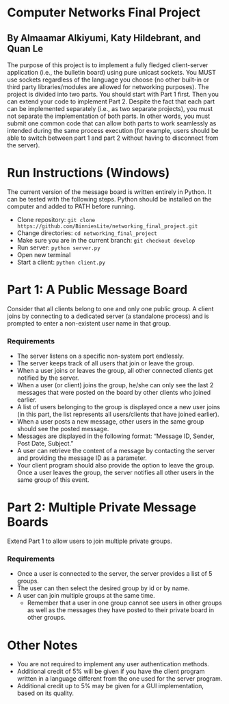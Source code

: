 # Computer Networks Final Project
## By Almaamar Alkiyumi, Katy Hildebrant, and Quan Le
The purpose of this project is to implement a fully fledged client-server application (i.e., the bulletin board) using pure unicast sockets. You MUST use sockets regardless of the language you choose (no other built-in or third party libraries/modules are allowed for networking purposes). 
The project is divided into two parts. You should start with Part 1 first. Then you can extend your code to implement Part 2. Despite the fact that each part can be implemented separately (i.e., as two separate projects), you must not separate the implementation of both parts. In other words, you must submit one common code that can allow both parts to work seamlessly as intended during the same process execution (for example, users should
be able to switch between part 1 and part 2 without having to disconnect from the server).

# Run Instructions (Windows)
The current version of the message board is written entirely in Python. It can be tested with the following steps. Python should be installed on the computer and added to PATH before running.

* Clone repository: `git clone https://github.com/BinniesLite/networking_final_project.git`
* Change directories: `cd networking_final_project`
* Make sure you are in the current branch: `git checkout develop`
* Run server: `python server.py`
* Open new terminal
* Start a client: `python client.py`

# Part 1: A Public Message Board
Consider that all clients belong to one and only one public group. A client joins by connecting to a dedicated server (a standalone process) and is prompted to enter a non-existent user name in that group.

### Requirements
* The server listens on a specific non-system port endlessly. 
* The server keeps track of all users that join or leave the group.
* When a user joins or leaves the group, all other connected clients get notified by the server. 
* When a user (or client) joins the group, he/she can only see the last 2 messages that were posted on the board by other clients who joined earlier. 
* A list of users belonging to the group is displayed once a new user joins (in this part, the list represents all users/clients that have joined earlier). 
* When a user posts a new message, other users in the same group should see the posted message. 
* Messages are displayed in the following format: “Message ID, Sender, Post Date, Subject.” 
* A user can retrieve the content of a message by contacting the server and providing the message ID as a parameter.
* Your client program should also provide the option to leave the group. Once a user leaves the group, the server notifies all other users in the same group of this event.

# Part 2: Multiple Private Message Boards
Extend Part 1 to allow users to join multiple private groups. 

### Requirements
* Once a user is connected to the server, the server provides a list of 5 groups. 
* The user can then select the desired group by id or by name. 
* A user can join multiple groups at the same time. 
    * Remember that a user in one group cannot see users in other groups as well as the messages they have posted to their private board in other groups.

# Other Notes
* You are not required to implement any user authentication methods.
* Additional credit of 5% will be given if you have the client program written in a language different from the one used for the server program.
* Additional credit up to 5% may be given for a GUI implementation, based on its quality.
#
